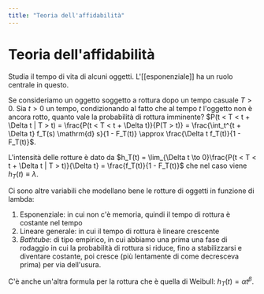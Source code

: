 ```yaml
---
title: "Teoria dell'affidabilità"
---
```

# Teoria dell'affidabilità
Studia il tempo di vita di alcuni oggetti. L'[[esponenziale]] ha un ruolo centrale in questo.

Se consideriamo un oggetto soggetto a rottura dopo un tempo casuale $T > 0$. Sia $t > 0$ un tempo, condizionando al fatto che al tempo $t$ l'oggetto non è ancora rotto, quanto vale la probabilità di rottura imminente?
$P(t < T < t + \Delta t | T > t) = \frac{P(t < T < t + \Delta t)}{P(T > t)} = \frac{\int_t^{t + \Delta t} f_T(s) \mathrm{d} s}{1 - F_T(t)} \approx \frac{\Delta t f_T(t)}{1 - F_T(t)}$.

L'intensità delle rotture è dato da $h_T(t) = \lim_{\Delta t \to 0}\frac{P(t < T < t + \Delta t | T > t)}{\Delta t} = \frac{f_T(t)}{1 - F_T(t)}$ che nel caso viene $h_T(t) \equiv \lambda$.

Ci sono altre variabili che modellano bene le rotture di oggetti in funzione di lambda:
1) Esponenziale: in cui non c'è memoria, quindi il tempo di rottura è costante nel tempo
2) Lineare generale: in cui il tempo di rottura è lineare crescente
3) *Bathtube*: di tipo empirico, in cui abbiamo una prima una fase di rodaggio in cui la probabilità di rottura si riduce, fino a stabilizzarsi e diventare costante, poi cresce (più lentamente di come decresceva prima) per via dell'usura.

C'è anche un'altra formula per la rottura che è quella di Weibull: $h_T(t) = \alpha t^{\beta}$.